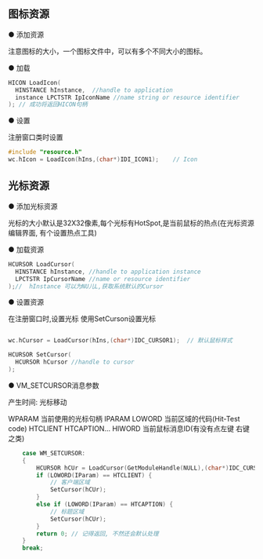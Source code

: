 ## 图标资源

● 添加资源

注意图标的大小，一个图标文件中，可以有多个不同大小的图标。

● 加载

```cpp
HICON LoadIcon(
  HINSTANCE hInstance,  //handle to application 
  instance LPCTSTR IpIconName //name string or resource identifier
); // 成功将返回HICON句柄
```

● 设置

注册窗口类时设置

```cpp
#include "resource.h"
wc.hIcon = LoadIcon(hIns,(char*)IDI_ICON1);    // Icon
```

## 光标资源

● 添加光标资源

光标的大小默认是32X32像素,每个光标有HotSpot,是当前鼠标的热点(在光标资源编辑界面, 有个设置热点工具)

● 加载资源

```cpp
HCURSOR LoadCursor(
  HINSTANCE hInstance, //handle to application instance 
  LPCTSTR IpCursorName //name or resource identifier
);//  hInstance 可以为NU儿L,获取系统默认的Cursor
```

● 设置资源

在注册窗口时,设置光标
使用SetCurson设置光标

```cpp

wc.hCursor = LoadCursor(hIns,(char*)IDC_CURSOR1);  // 默认鼠标样式
```

```cpp
HCURSOR SetCursor(
  HCURSOR hCursor //handle to cursor
);
```

● VM_SETCURSOR消息参数

产生时间: 光标移动

WPARAM 当前使用的光标句柄
IPARAM
  LOWORD 当前区域的代码(Hit-Test code) HTCLIENT HTCAPTION...
  HIWORD 当前鼠标消息ID(有没有点左键 右键之类)


```cpp
    case WM_SETCURSOR:
    {
        HCURSOR hCUr = LoadCursor(GetModuleHandle(NULL),(char*)IDC_CURSOR2);
        if (LOWORD(IParam) == HTCLIENT) {
            // 客户端区域
            SetCursor(hCUr);
        }
        else if (LOWORD(IParam) == HTCAPTION) {
            // 标题区域
            SetCursor(hCUr);
        }
        return 0; // 记得返回, 不然还会默认处理
    }
    break;
```

